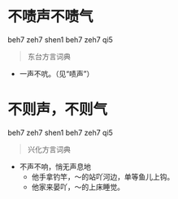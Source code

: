# 不啧声不啧气
beh7 zeh7 shen1 beh7 zeh7 qi5
> 东台方言词典
- 一声不吭。（见“啧声”）

# 不则声，不则气
beh7 zeh7 shen1 beh7 zeh7 qi5
> 兴化方言词典
- 不声不响，悄无声息地
  - 他手拿钓竿，～的站吖河边，单等鱼儿上钩。
  - 他家来晏吖，～的上床睡觉。
